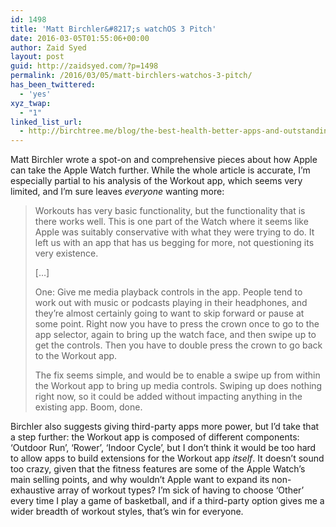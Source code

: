 ```yaml
---
id: 1498
title: 'Matt Birchler&#8217;s watchOS 3 Pitch'
date: 2016-03-05T01:55:06+00:00
author: Zaid Syed
layout: post
guid: http://zaidsyed.com/?p=1498
permalink: /2016/03/05/matt-birchlers-watchos-3-pitch/
has_been_twittered:
  - 'yes'
xyz_twap:
  - "1"
linked_list_url:
  - http://birchtree.me/blog/the-best-health-better-apps-and-outstanding-communication-my-watchos-3-pitch/
---
```

Matt Birchler wrote a spot-on and comprehensive pieces about how Apple can take the Apple Watch further. While the whole article is accurate, I&#8217;m especially partial to his analysis of the Workout app, which seems very limited, and I&#8217;m sure leaves _everyone_ wanting more:

> Workouts has very basic functionality, but the functionality that is there works well. This is one part of the Watch where it seems like Apple was suitably conservative with what they were trying to do. It left us with an app that has us begging for more, not questioning its very existence.
> 
> [&#8230;]
> 
> One: Give me media playback controls in the app. People tend to work out with music or podcasts playing in their headphones, and they’re almost certainly going to want to skip forward or pause at some point. Right now you have to press the crown once to go to the app selector, again to bring up the watch face, and then swipe up to get the controls. Then you have to double press the crown to go back to the Workout app.
> 
> The fix seems simple, and would be to enable a swipe up from within the Workout app to bring up media controls. Swiping up does nothing right now, so it could be added without impacting anything in the existing app. Boom, done. 

Birchler also suggests giving third-party apps more power, but I&#8217;d take that a step further: the Workout app is composed of different components: &#8216;Outdoor Run&#8217;, &#8216;Rower&#8217;, &#8216;Indoor Cycle&#8217;, but I don&#8217;t think it would be too hard to allow apps to build extensions for the Workout app _itself_. It doesn&#8217;t sound too crazy, given that the fitness features are some of the Apple Watch&#8217;s main selling points, and why wouldn&#8217;t Apple want to expand its non-exhaustive array of workout types? I&#8217;m sick of having to choose &#8216;Other&#8217; every time I play a game of basketball, and if a third-party option gives me a wider breadth of workout styles, that&#8217;s win for everyone.